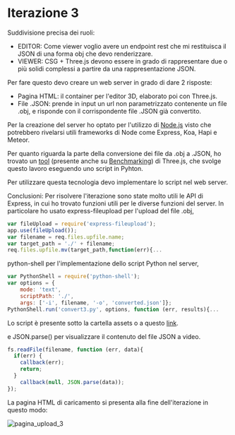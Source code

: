 # Iterazione 3

Suddivisione precisa dei ruoli:
- EDITOR: Come viewer voglio avere un endpoint rest che mi restituisca il JSON di una forma obj che devo renderizzare.
- VIEWER: CSG + Three.js devono essere in grado di rappresentare due o più solidi complessi a partire da una rappresentazione JSON.

Per fare questo devo creare un web server in grado di dare 2 risposte:
- Pagina HTML: il container per l'editor 3D, elaborato poi con Three.js.
- File .JSON: prende in input un url non parametrizzato contenente un file .obj, e risponde con il corrispondente file .JSON già convertito.

Per la creazione del server ho optato per l'utilizzo di [Node.js](https://nodejs.org/en/about/) visto che potrebbero rivelarsi utili frameworks di Node come Express, Koa, Hapi e Meteor.

Per quanto riguarda la parte della conversione dei file da .obj a .JSON, ho trovato un [tool](https://github.com/mrdoob/three.js/blob/master/utils/converters/obj/convert_obj_three.py) (presente anche su [Benchmarking](https://github.com/e-xtrategy/unicam-product-editor/blob/master/docs/benchmarking.md)) di Three.js, che svolge questo lavoro eseguendo uno script in Pyhton. 
  
Per utilizzare questa tecnologia devo implementare lo script nel web server.

Conclusioni: Per risolvere l'iterazione sono state molto utili le API di Express, in cui ho trovato funzioni utili per
le diverse funzioni del server.
In particolare ho usato express-fileupload per l'upload del file .obj,

```javascript
var fileUpload = require('express-fileupload');
app.use(fileUpload());
var filename = req.files.upfile.name;
var target_path = './' + filename;
req.files.upfile.mv(target_path,function(err){...
```

python-shell per l'implementazione dello script Python nel server,

```javascript
var PythonShell = require('python-shell');
var options = {
    mode: 'text',
    scriptPath: './',
    args: ['-i', filename, '-o', 'converted.json']};
PythonShell.run('convert3.py', options, function (err, results){...
```
  
Lo script è presente sotto la cartella assets o a questo [link](https://github.com/e-xtrategy/unicam-product-editor/blob/master/assets/convert3.py).  
  
e JSON.parse() per visualizzare il contenuto del file JSON a video.

```javascript
fs.readFile(filename, function (err, data){
  if(err) {
    callback(err);
    return;
  }
    callback(null, JSON.parse(data));
});
```

La pagina HTML di caricamento si presenta alla fine dell'iterazione in questo modo:  
  
![pagina_upload_3](https://cloud.githubusercontent.com/assets/22070240/19429841/1d43dca8-9452-11e6-90e3-d9ce88e7a0fc.JPG)
